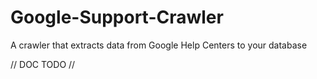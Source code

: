 # Google-Support-Crawler

A crawler that extracts data from Google Help Centers to your database

// DOC TODO // 
